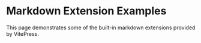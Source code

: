 # Markdown Extension Examples

This page demonstrates some of the built-in markdown extensions provided by VitePress.

